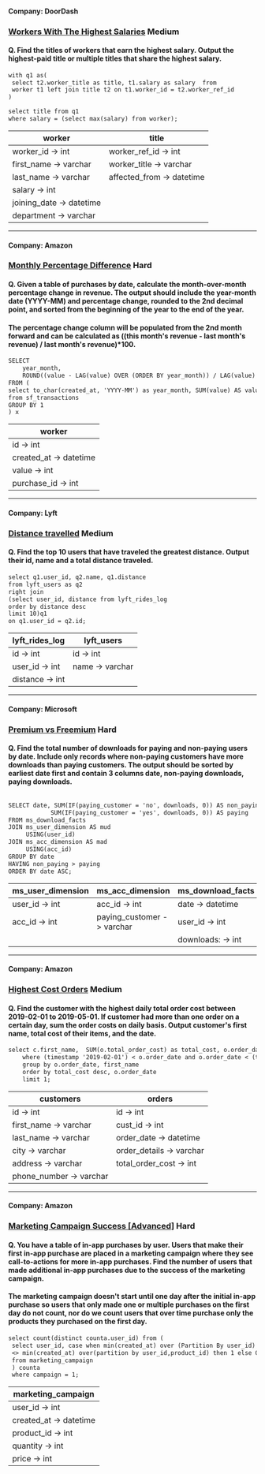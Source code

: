 #### Company: DoorDash

### [Workers With The Highest Salaries](https://platform.stratascratch.com/coding/10353-workers-with-the-highest-salaries?code_type=1) Medium

#### Q. Find the titles of workers that earn the highest salary. Output the highest-paid title or multiple titles that share the highest salary.

```diff
with q1 as( 
 select t2.worker_title as title, t1.salary as salary  from
 worker t1 left join title t2 on t1.worker_id = t2.worker_ref_id
)

select title from q1
where salary = (select max(salary) from worker);

```

| worker                   |  title                     |
|--------------------------|----------------------------|
|worker_id   ->   int      |  worker_ref_id -> int      |
|first_name  ->   varchar  |  worker_title -> varchar   |
|last_name   ->   varchar  |  affected_from -> datetime |
|salary      ->   int      |
|joining_date ->  datetime |
|department  ->   varchar  |


---


#### Company: Amazon

### [Monthly Percentage Difference](https://platform.stratascratch.com/coding/10319-monthly-percentage-difference?code_type=1) Hard

#### Q. Given a table of purchases by date, calculate the month-over-month percentage change in revenue. The output should include the year-month date (YYYY-MM) and percentage change, rounded to the 2nd decimal point, and sorted from the beginning of the year to the end of the year.
#### The percentage change column will be populated from the 2nd month forward and can be calculated as ((this month's revenue - last month's revenue) / last month's revenue)*100.

```diff
SELECT 
    year_month,
    ROUND((value - LAG(value) OVER (ORDER BY year_month)) / LAG(value) OVER (ORDER BY year_month) * 100, 2) revenue_diff_pct 
FROM (
select to_char(created_at, 'YYYY-MM') as year_month, SUM(value) AS value 
from sf_transactions
GROUP BY 1
) x

```

| worker                   |
|--------------------------|
|id          ->   int      |
|created_at  ->   datetime | 
|value       ->   int      | 
|purchase_id ->   int      |



---


#### Company: Lyft

### [Distance travelled](https://platform.stratascratch.com/coding/10324-distances-traveled?code_type=1) Medium

#### Q. Find the top 10 users that have traveled the greatest distance. Output their id, name and a total distance traveled.

```diff
select q1.user_id, q2.name, q1.distance
from lyft_users as q2
right join
(select user_id, distance from lyft_rides_log 
order by distance desc
limit 10)q1
on q1.user_id = q2.id;

```

| lyft_rides_log           |  lyft_users                |
|--------------------------|----------------------------|
|id          ->   int      |  id -> int                 |
|user_id     ->   int      |  name -> varchar           |
|distance    ->   int      |                            |


---

#### Company: Microsoft

### [Premium vs Freemium](https://platform.stratascratch.com/coding/10300-premium-vs-freemium?code_type=3) Hard

#### Q. Find the total number of downloads for paying and non-paying users by date. Include only records where non-paying customers have more downloads than paying customers. The output should be sorted by earliest date first and contain 3 columns date, non-paying downloads, paying downloads.

```diff

SELECT date, SUM(IF(paying_customer = 'no', downloads, 0)) AS non_paying,
            SUM(IF(paying_customer = 'yes', downloads, 0)) AS paying
FROM ms_download_facts
JOIN ms_user_dimension AS mud
     USING(user_id)
JOIN ms_acc_dimension AS mad
     USING(acc_id)
GROUP BY date 
HAVING non_paying > paying
ORDER BY date ASC;

```


|    ms_user_dimension     |     ms_acc_dimension     |    ms_download_facts     |
|--------------------------|--------------------------|--------------------------|
|user_id     ->   int      |acc_id     ->   int       |date        -> datetime   |
|acc_id      ->   int      |paying_customer -> varchar|user_id     -> int        |
|                          |                          |downloads:  -> int        |

---

#### Company: Amazon

### [Highest Cost Orders](https://platform.stratascratch.com/coding/9915-highest-cost-orders?code_type=1) Medium

#### Q. Find the customer with the highest daily total order cost between 2019-02-01 to 2019-05-01. If customer had more than one order on a certain day, sum the order costs on daily basis. Output customer's first name, total cost of their items, and the date.

```diff
select c.first_name,  SUM(o.total_order_cost) as total_cost, o.order_date from customers c join orders o on c.id=o.cust_id
    where (timestamp '2019-02-01') < o.order_date and o.order_date < (timestamp '2019-05-01') 
    group by o.order_date, first_name
    order by total_cost desc, o.order_date
    limit 1;

```

| customers                |  orders                    |
|--------------------------|----------------------------|
| id   ->   int            |  id   ->   int             |
| first_name  ->   varchar |  cust_id -> int            |
| last_name   ->   varchar |  order_date -> datetime    |
| city      ->   varchar   |  order_details -> varchar  |
| address ->  varchar      |  total_order_cost -> int   |
| phone_number -> varchar  |


---

#### Company: Amazon

### [Marketing Campaign Success [Advanced]](https://platform.stratascratch.com/coding/514-marketing-campaign-success-advanced?code_type=1) Hard

#### Q. You have a table of in-app purchases by user. Users that make their first in-app purchase are placed in a marketing campaign where they see call-to-actions for more in-app purchases. Find the number of users that made additional in-app purchases due to the success of the marketing campaign.

#### The marketing campaign doesn't start until one day after the initial in-app purchase so users that only made one or multiple purchases on the first day do not count, nor do we count users that over time purchase only the products they purchased on the first day.

```diff
select count(distinct counta.user_id) from (
 select user_id, case when min(created_at) over (Partition By user_id)
 <> min(created_at) over(partition by user_id,product_id) then 1 else 0 end as campaign
 from marketing_campaign
 ) counta
 where campaign = 1;

```

| marketing_campaign       |
|--------------------------|
|user_id     ->   int      |
|created_at  ->   datetime | 
|product_id  ->   int      | 
|quantity ->      int      |
|price ->         int      |

